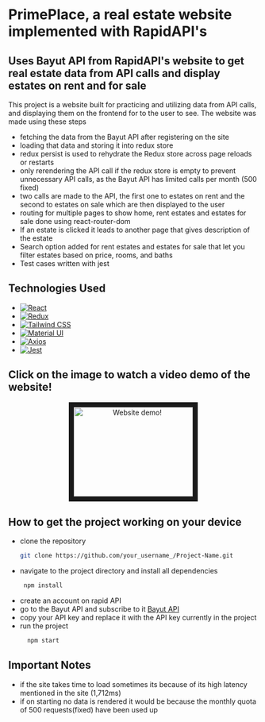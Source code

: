 # PrimePlace, a real estate website implemented with RapidAPI's

## Uses Bayut API from RapidAPI's website to get real estate data from API calls and display estates on rent and for sale

This project is a website built for practicing and utilizing data from API calls, and displaying them on the frontend for to the user to see. The website was made using these steps

- fetching the data from the Bayut API after registering on the site
- loading that data and storing it into redux store
- redux persist is used to rehydrate the Redux store across page reloads or restarts
- only rerendering the API call if the redux store is empty to prevent unnecessary API calls, as the Bayut API has limited calls per month (500 fixed)
- two calls are made to the API, the first one to estates on rent and the second to estates on sale which are then displayed to the user
- routing for multiple pages to show home, rent estates and estates for sale done using react-router-dom
- If an estate is clicked it leads to another page that gives description of the estate
- Search option added for rent estates and estates for sale that let you filter estates based on price, rooms, and baths
- Test cases written with jest

## Technologies Used

- [![React](https://img.shields.io/badge/-React-61DAFB?style=for-the-badge&logo=react&logoColor=white)](https://reactjs.org/)
- [![Redux](https://img.shields.io/badge/-Redux-764ABC?style=for-the-badge&logo=redux&logoColor=white)](https://redux.js.org/)
- [![Tailwind CSS](https://img.shields.io/badge/-Tailwind%20CSS-38B2AC?style=for-the-badge&logo=tailwind-css&logoColor=white)](https://tailwindcss.com/)
- [![Material UI](https://img.shields.io/badge/-Material%20UI-0081CB?style=for-the-badge&logo=material-ui&logoColor=white)](https://mui.com/)
- [![Axios](https://img.shields.io/badge/-Axios-46A2F1?style=for-the-badge&logo=axios&logoColor=white)](https://axios-http.com/)
- [![Jest](https://img.shields.io/badge/-Jest-C21325?style=for-the-badge&logo=jest&logoColor=white)](https://jestjs.io/)


## Click on the image to watch a video demo of the website!

<p align="center">
  <a href="https://youtu.be/bCp-hb7S_us" target="_blank">
    <img src="[https://cdn.pixabay.com/photo/2016/11/29/03/53/house-1867187_640.jpg](https://www.compass.com/m/258277bf0d5561a8d89d87111d3a17e10c3590fd_img_0_2da11/origin.jpg)" alt="Website demo!" width="240" height="180" border="10"/>
  </a>
</p>

## How to get the project working on your device

- clone the repository
   ```sh
   git clone https://github.com/your_username_/Project-Name.git
   ```
- navigate to the project directory and install all dependencies
  ```sh
   npm install
   ```
- create an account on rapid API
- go to the Bayut API and subscribe to it [Bayut API](https://rapidapi.com/apidojo/api/bayut)
- copy your API key and replace it with the API key currently in the project
- run the project
   ```sh
     npm start
     ```

## Important Notes

- if the site takes time to load sometimes its because of its high latency mentioned in the site (1,712ms)
- if on starting no data is rendered it would be because the monthly quota of 500 requests(fixed) have been used up
